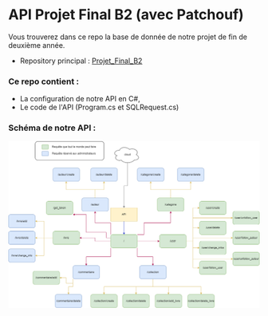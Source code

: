 ﻿# API Projet Final B2 (avec Patchouf)

Vous trouverez dans ce repo la base de donnée de notre projet de fin de deuxième année.

- Repository principal : [Projet_Final_B2](https://github.com/Yann-Fournier/Projet_Final_B2)

### Ce repo contient :
- La configuration de notre API en C#,
- Le code de l'API (Program.cs et SQLRequest.cs) 

### Schéma de notre API :

![Diagramme_API_Biblio.png](Diagramme_API_Biblio.png)